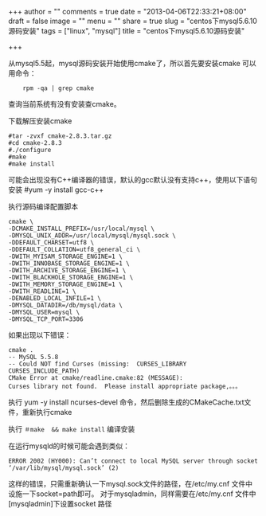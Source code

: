 +++
author = ""
comments = true
date = "2013-04-06T22:33:21+08:00"
draft = false
image = ""
menu = ""
share = true
slug = "centos下mysql5.6.10源码安装"
tags = ["linux", "mysql"]
title = "centos下mysql5.6.10源码安装"

+++

从mysql5.5起，mysql源码安装开始使用cmake了，所以首先要安装cmake
可以用命令： 

		rpm -qa | grep cmake
查询当前系统有没有安装查cmake。

下载解压安装cmake

	#tar -zvxf cmake-2.8.3.tar.gz
	#cd cmake-2.8.3
	#./configure
	#make
	#make install 

可能会出现没有C++编译器的错误，默认的gcc默认没有支持c++，使用以下语句安装
	#yum -y install gcc-c++



执行源码编译配置脚本

	cmake \
	-DCMAKE_INSTALL_PREFIX=/usr/local/mysql \
	-DMYSQL_UNIX_ADDR=/usr/local/mysql/mysql.sock \
	-DDEFAULT_CHARSET=utf8 \
	-DDEFAULT_COLLATION=utf8_general_ci \
	-DWITH_MYISAM_STORAGE_ENGINE=1 \
	-DWITH_INNOBASE_STORAGE_ENGINE=1 \
	-DWITH_ARCHIVE_STORAGE_ENGINE=1 \
	-DWITH_BLACKHOLE_STORAGE_ENGINE=1 \
	-DWITH_MEMORY_STORAGE_ENGINE=1 \
	-DWITH_READLINE=1 \
	-DENABLED_LOCAL_INFILE=1 \
	-DMYSQL_DATADIR=/db/mysql/data \
	-DMYSQL_USER=mysql \
	-DMYSQL_TCP_PORT=3306

如果出现以下错误：

	cmake .
	-- MySQL 5.5.8
	-- Could NOT find Curses (missing:  CURSES_LIBRARY 	CURSES_INCLUDE_PATH)
	CMake Error at cmake/readline.cmake:82 (MESSAGE):
  	Curses library not found.  Please install appropriate package,。。。

执行 yum -y install ncurses-devel 命令，然后删除生成的CMakeCache.txt文件，重新执行cmake

执行 `＃make  && make install` 编译安装





在运行mysqld的时候可能会遇到类似：

	ERROR 2002 (HY000): Can’t connect to local MySQL server through socket ‘/var/lib/mysql/mysql.sock’ (2) 
	
这样的错误，只需重新确认一下mysql.sock文件的路径，在/etc/my.cnf 文件中设施一下socket=path即可。
对于mysqladmin，同样需要在/etc/my.cnf 文件中[mysqladmin]下设置socket 路径

